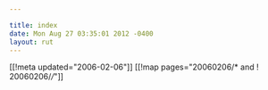 ```yaml
---

title: index
date: Mon Aug 27 03:35:01 2012 -0400
layout: rut
---
```


[[!meta updated="2006-02-06"]]
[[!map pages="20060206/* and ! 20060206/*/*"]]
